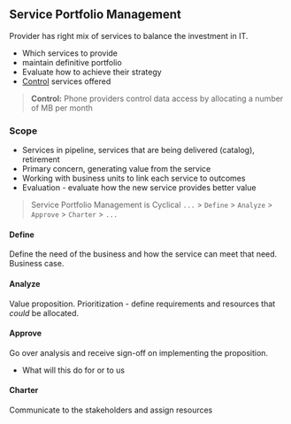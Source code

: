 ## Service Portfolio Management<a href="#portfoliomanagement"></a>
Provider has right mix of services to balance the investment in IT. 

* Which services to provide
* maintain definitive portfolio
* Evaluate how to achieve their strategy
* [Control](#control) services offered

> __Control:__<a name="#control"></a> Phone providers control data access by allocating a number of MB per month

### Scope

* Services in pipeline, services that are being delivered (catalog), retirement
* Primary concern, generating value from the service
* Working with business units to link each service to outcomes
* Evaluation - evaluate how the new service provides better value

> Service Portfolio Management is Cyclical
> `...` > `Define` > `Analyze` > `Approve` > `Charter` > `...`

#### Define
Define the need of the business and how the service can meet that need. Business case.

#### Analyze
Value proposition. Prioritization - define requirements and resources that _could_ be allocated.

#### Approve
Go over analysis and receive sign-off on implementing the proposition.
* What will this do for or to us

#### Charter
Communicate to the stakeholders and assign resources